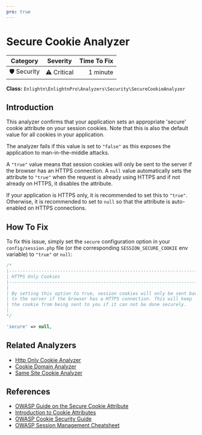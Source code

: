 ```yaml
---
pro: true
---
```


# Secure Cookie Analyzer <Badge text="PRO" type="tip"/>

| Category       | Severity   | Time To Fix  |
| -------------  |:----------:| ------------:|
| 🛡️ Security    | ⚠️ Critical | 1 minute     |

**Class:** `Enlightn\EnlightnPro\Analyzers\Security\SecureCookieAnalyzer`

## Introduction

This analyzer confirms that your application sets an appropriate 'secure' cookie attribute on your session cookies. Note that this is also the default value for all cookies in your application.

The analyzer fails if this value is set to `"false"` as this exposes the application to man-in-the-middle attacks. 

A `"true"` value means that session cookies will only be sent to the server if the browser has an HTTPS connection. A `null` value automatically sets the attribute to `"true"` when the request is already using HTTPS and if not already on HTTPS, it disables the attribute.

If your application is HTTPS only, it is recommended to set this to `"true"`. Otherwise, it is recommended to set to `null` so that the attribute is auto-enabled on HTTPS connections.

## How To Fix

To fix this issue, simply set the `secure` configuration option in your `config/session.php` file (or the corresponding `SESSION_SECURE_COOKIE` env variable) to `"true"` or `null`:

```php
/*
|--------------------------------------------------------------------------
| HTTPS Only Cookies
|--------------------------------------------------------------------------
|
| By setting this option to true, session cookies will only be sent back
| to the server if the browser has a HTTPS connection. This will keep
| the cookie from being sent to you if it can not be done securely.
|
*/

'secure' => null,
```

## Related Analyzers

- [Http Only Cookie Analyzer](http-only-cookie-analyzer.html)
- [Cookie Domain Analyzer](cookie-domain-analyzer.html)
- [Same Site Cookie Analyzer](same-site-cookie-analyzer.html)

## References

- [OWASP Guide on the Secure Cookie Attribute](https://owasp.org/www-community/controls/SecureCookieAttribute)
- [Introduction to Cookie Attributes](https://developer.mozilla.org/en-US/docs/Web/HTTP/Cookies#Restrict_access_to_cookies)
- [OWASP Cookie Security Guide](https://owasp.org/www-chapter-london/assets/slides/OWASPLondon20171130_Cookie_Security_Myths_Misconceptions_David_Johansson.pdf)
- [OWASP Session Management Cheatsheet](https://cheatsheetseries.owasp.org/cheatsheets/Session_Management_Cheat_Sheet.html)